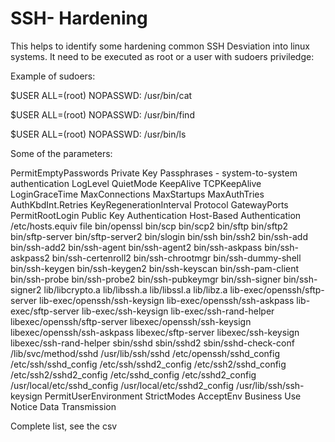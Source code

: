 # SSH- Hardening

This helps to identify some hardening common SSH Desviation into linux systems.
It need to be executed as root or a user with sudoers priviledge:

Example of sudoers:

  $USER ALL=(root) NOPASSWD: /usr/bin/cat
  
  $USER  ALL=(root) NOPASSWD: /usr/bin/find
  
  $USER  ALL=(root) NOPASSWD: /usr/bin/ls

Some of the parameters: 

  PermitEmptyPasswords
  Private Key Passphrases - system-to-system authentication
  LogLevel
  QuietMode
  KeepAlive
  TCPKeepAlive
  LoginGraceTime
  MaxConnections
  MaxStartups
  MaxAuthTries
  AuthKbdInt.Retries
  KeyRegenerationInterval
  Protocol
  GatewayPorts
  PermitRootLogin 
  Public Key Authentication
  Host-Based Authentication  /etc/hosts.equiv file
  bin/openssl
  bin/scp
  bin/scp2
  bin/sftp
  bin/sftp2
  bin/sftp-server
  bin/sftp-server2
  bin/slogin
  bin/ssh
  bin/ssh2
  bin/ssh-add
  bin/ssh-add2
  bin/ssh-agent
  bin/ssh-agent2
  bin/ssh-askpass
  bin/ssh-askpass2
  bin/ssh-certenroll2
  bin/ssh-chrootmgr
  bin/ssh-dummy-shell
  bin/ssh-keygen
  bin/ssh-keygen2
  bin/ssh-keyscan
  bin/ssh-pam-client
  bin/ssh-probe
  bin/ssh-probe2
  bin/ssh-pubkeymgr
  bin/ssh-signer
  bin/ssh-signer2
  lib/libcrypto.a
  lib/libssh.a
  lib/libssl.a
  lib/libz.a
  lib-exec/openssh/sftp-server
  lib-exec/openssh/ssh-keysign
  lib-exec/openssh/ssh-askpass
  lib-exec/sftp-server
  lib-exec/ssh-keysign
  lib-exec/ssh-rand-helper
  libexec/openssh/sftp-server
  libexec/openssh/ssh-keysign
  libexec/openssh/ssh-askpass
  libexec/sftp-server
  libexec/ssh-keysign
  libexec/ssh-rand-helper
  sbin/sshd
  sbin/sshd2
  sbin/sshd-check-conf
  /lib/svc/method/sshd
  /usr/lib/ssh/sshd
  /etc/openssh/sshd_config
  /etc/ssh/sshd_config
  /etc/ssh/sshd2_config
  /etc/ssh2/sshd_config
  /etc/ssh2/sshd2_config
  /etc/sshd_config
  /etc/sshd2_config
  /usr/local/etc/sshd_config
  /usr/local/etc/sshd2_config
  /usr/lib/ssh/ssh-keysign
  PermitUserEnvironment
  StrictModes
  AcceptEnv
  Business Use Notice 
  Data Transmission


Complete list, see the csv
